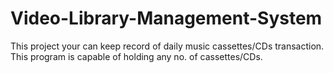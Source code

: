 # Video-Library-Management-System
This project your can keep record of daily music cassettes/CDs transaction. This program is capable of holding any no. of cassettes/CDs.
